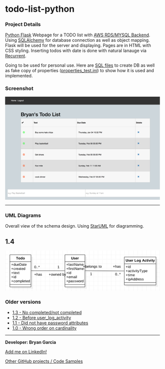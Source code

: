 # todo-list-python

### Project Details
[Python Flask](http://flask.pocoo.org) Webpage for a TODO list with [AWS RDS/MYSQL Backend](https://aws.amazon.com/rds/mysql/). Using [SQLAlchemy](http://flask-sqlalchemy.pocoo.org/) for database connection as well as object mapping. Flask will be used for the server and displaying. Pages are in HTML with CSS styling. Inserting todos with date is done with natural lanauge via [Recurrent](https://github.com/kvh/recurrent).

Going to be used for personal use. Here are [SQL files](https://github.com/bryangarcia831/todo-list-python/tree/master/Resources) to create DB as well as fake copy of properties ([properties_test.ini](https://raw.githubusercontent.com/bryangarcia831/todo-list-python/master/properties_test.ini)) to show how it is used and implemented.


### Screenshot
![alt text](https://raw.githubusercontent.com/bryangarcia831/todo-list-python/master/images/Screenshots/screenshot_1.1.png "Screenshot of App")

***

### UML Diagrams
Overall view of the schema design. Using [StarUML](http://staruml.io) for diagramming.
## 1.4
![alt text](https://raw.githubusercontent.com/bryangarcia831/todo-list-python/master/images/UMLs/TODO-UML-1.4.png "Version 1.4 UML")
### Older versions
* [1.3 - No completed/not completed](https://raw.githubusercontent.com/bryangarcia831/todo-list-python/master/images/UMLs/TODO-UML-1.2.png) 
* [1.2 - Before user_log_activity](https://raw.githubusercontent.com/bryangarcia831/todo-list-python/master/images/UMLs/TODO-UML-1.2.png) 
* [1.1 - Did not have password attributes](https://raw.githubusercontent.com/bryangarcia831/todo-list-python/master/images/UMLs/TODO-UML-1.1.png) 
* [1.0 - Wrong order on cardinality](https://raw.githubusercontent.com/bryangarcia831/todo-list-python/master/images/UMLs/TODO-UML-1.0.png) 

*** 

**Developer: Bryan Garcia**

[Add me on LinkedIn!](https://www.linkedin.com/in/bryangarcia831 "LinkedIn")

[Other GitHub projects / Code Samples](https://github.com/bryangarcia831)